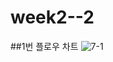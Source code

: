 # week2--2

##1번 플로우 차트
![7-1](https://github.com/user-attachments/assets/bb83614c-e0bb-4eef-b6e2-f817ae5ace0f)
